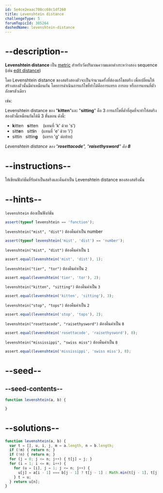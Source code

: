 ```yaml
---
id: 5e4ce2eaac708cc68c1df260
title: Levenshtein distance
challengeType: 5
forumTopicId: 385264
dashedName: levenshtein-distance
---
```


# --description--


**Levenshtein distance** เป็น [metric](<https://en.wikipedia.org/wiki/string metric>) 
สำหรับวัดปริมาณความแตกต่างระหว่างสอง sequence (เช่น [edit distance](<https://en.wikipedia.org/wiki/edit distance>)) 

โดย Levenshtein distance ของสตริงสองตัวจะเป็นจำนวนครั้งที่ต้องแก้ไขสตริง เพื่อเปลี่ยนให้สร้างสองตัวนั้นมีค่าเหมือนกัน โดยการดำเนินการแก้ไขที่ทำได้คือการแทรก การลบ หรือการแทนที่ตัวอักษรตัวเดียว

เช่น:

Levenshtein distance ของ "**kitten**"และ "**sitting**" คือ 3
การแก้ไขที่ต่ำที่สุดที่จะทำให้สตริงสองตัวนี้เหมือนกันได้มี 3 ขั้นตอน ดังนี้:

<ul>
  <li><strong>k</strong>itten   <strong>s</strong>itten    (แทนที่ 'k' ด้วย 's')</li>
  <li>sitt<strong>e</strong>n   sitt<strong>i</strong>n    (แทนที่ 'e' ด้วย 'i')</li>
  <li>sittin   sittin<strong>g</strong>    (แทรก 'g' ต่อท้าย)</li>
</ul>

*Levenshtein distance ของ "**rosettacode**", "**raisethysword**" คือ **8***


# --instructions--

ให้เขียนฟังก์ชันที่รับค่าเป็นสตริงและคืนค่าเป็น Levenshtein distance ของสองสตริงนั้น

# --hints--

`levenshtein` ต้องเป็นฟังก์ชัน

```js
assert(typeof levenshtein == 'function');
```

`levenshtein("mist", "dist")` ต้องคืนค่าเป็น number

```js
assert(typeof levenshtein('mist', 'dist') == 'number');
```

`levenshtein("mist", "dist")` ต้องคืนค่าเป็น `1`

```js
assert.equal(levenshtein('mist', 'dist'), 1);
```

`levenshtein("tier", "tor")` ต้องคืนค่าเป็น `2`

```js
assert.equal(levenshtein('tier', 'tor'), 2);
```

`levenshtein("kitten", "sitting")` ต้องคืนค่าเป็น `3`

```js
assert.equal(levenshtein('kitten', 'sitting'), 3);
```

`levenshtein("stop", "tops")` ต้องคืนค่าเป็น `2`

```js
assert.equal(levenshtein('stop', 'tops'), 2);
```

`levenshtein("rosettacode", "raisethysword")` ต้องคืนค่าเป็น `8`

```js
assert.equal(levenshtein('rosettacode', 'raisethysword'), 8);
```

`levenshtein("mississippi", "swiss miss")` ต้องคืนค่าเป็น `8`

```js
assert.equal(levenshtein('mississippi', 'swiss miss'), 8);
```

# --seed--

## --seed-contents--

```js
function levenshtein(a, b) {

}
```

# --solutions--

```js
function levenshtein(a, b) {
  var t = [], u, i, j, m = a.length, n = b.length;
  if (!m) { return n; }
  if (!n) { return m; }
  for (j = 0; j <= n; j++) { t[j] = j; }
  for (i = 1; i <= m; i++) {
    for (u = [i], j = 1; j <= n; j++) {
      u[j] = a[i - 1] === b[j - 1] ? t[j - 1] : Math.min(t[j - 1], t[j], u[j - 1]) + 1;
    } t = u;
  } return u[n];
}
```
